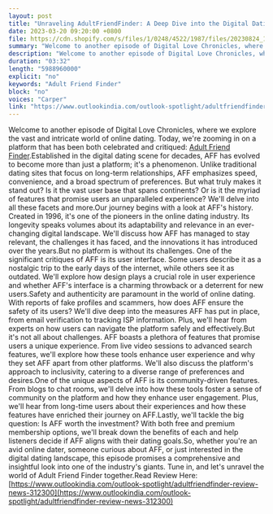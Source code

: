 ```yaml
---
layout: post
title: "Unraveling AdultFriendFinder: A Deep Dive into the Digital Dating Giant"
date: 2023-03-20 09:20:00 +0800
file: https://cdn.shopify.com/s/files/1/0248/4522/1987/files/20230824_1.mp3?v=1692843409
summary: "Welcome to another episode of Digital Love Chronicles, where we explore the vast and intricate world of online dating. Today, we're zooming in on a platform that has been both celebrated and critiqued: Adult Friend Finder.Established in the digital dating scene for decades, AFF has evolved to become more than just a platform; it's a phenomenon. Unlike traditional dating sites that focus on long-term relationships, AFF emphasizes speed, convenience, and a broad spectrum of preferences. But what truly makes it stand out? Is it the vast user base that spans continents? Or is it the myriad of features that promise users an unparalleled experience? We'll delve into all these facets and more.Our journey begins with a look at AFF's history. Created in 1996, it's one of the pioneers in the online dating industry. Its longevity speaks volumes about its adaptability and relevance in an ever-changing digital landscape. We'll discuss how AFF has managed to stay relevant, the challenges it has faced, and the innovations it has introduced over the years.But no platform is without its challenges. One of the significant critiques of AFF is its user interface. Some users describe it as a nostalgic trip to the early days of the internet, while others see it as outdated. We'll explore how design plays a crucial role in user experience and whether AFF's interface is a charming throwback or a deterrent for new users.Safety and authenticity are paramount in the world of online dating. With reports of fake profiles and scammers, how does AFF ensure the safety of its users? We'll dive deep into the measures AFF has put in place, from email verification to tracking ISP information. Plus, we'll hear from experts on how users can navigate the platform safely and effectively.But it's not all about challenges. AFF boasts a plethora of features that promise users a unique experience. From live video sessions to advanced search features, we'll explore how these tools enhance user experience and why they set AFF apart from other platforms. We'll also discuss the platform's approach to inclusivity, catering to a diverse range of preferences and desires.One of the unique aspects of AFF is its community-driven features. From blogs to chat rooms, we'll delve into how these tools foster a sense of community on the platform and how they enhance user engagement. Plus, we'll hear from long-time users about their experiences and how these features have enriched their journey on AFF.Lastly, we'll tackle the big question: Is AFF worth the investment? With both free and premium membership options, we'll break down the benefits of each and help listeners decide if AFF aligns with their dating goals.So, whether you're an avid online dater, someone curious about AFF, or just interested in the digital dating landscape, this episode promises a comprehensive and insightful look into one of the industry's giants. Tune in, and let's unravel the world of Adult Friend Finder together."
description: "Welcome to another episode of Digital Love Chronicles, where we explore the vast and intricate world of online dating. Today, we're zooming in on a platform that has been both celebrated and critiqued: <a href='https://www.outlookindia.com/outlook-spotlight/adultfriendfinder-review-news-312300'>Adult Friend Finder</a>.Established in the digital dating scene for decades, AFF has evolved to become more than just a platform; it's a phenomenon. Unlike traditional dating sites that focus on long-term relationships, AFF emphasizes speed, convenience, and a broad spectrum of preferences. But what truly makes it stand out? Is it the vast user base that spans continents? Or is it the myriad of features that promise users an unparalleled experience? We'll delve into all these facets and more.Our journey begins with a look at AFF's history. Created in 1996, it's one of the pioneers in the online dating industry. Its longevity speaks volumes about its adaptability and relevance in an ever-changing digital landscape. We'll discuss how AFF has managed to stay relevant, the challenges it has faced, and the innovations it has introduced over the years.But no platform is without its challenges. One of the significant critiques of AFF is its user interface. Some users describe it as a nostalgic trip to the early days of the internet, while others see it as outdated. We'll explore how design plays a crucial role in user experience and whether AFF's interface is a charming throwback or a deterrent for new users.Safety and authenticity are paramount in the world of online dating. With reports of fake profiles and scammers, how does AFF ensure the safety of its users? We'll dive deep into the measures AFF has put in place, from email verification to tracking ISP information. Plus, we'll hear from experts on how users can navigate the platform safely and effectively.But it's not all about challenges. AFF boasts a plethora of features that promise users a unique experience. From live video sessions to advanced search features, we'll explore how these tools enhance user experience and why they set AFF apart from other platforms. We'll also discuss the platform's approach to inclusivity, catering to a diverse range of preferences and desires.One of the unique aspects of AFF is its community-driven features. From blogs to chat rooms, we'll delve into how these tools foster a sense of community on the platform and how they enhance user engagement. Plus, we'll hear from long-time users about their experiences and how these features have enriched their journey on AFF.Lastly, we'll tackle the big question: Is AFF worth the investment? With both free and premium membership options, we'll break down the benefits of each and help listeners decide if AFF aligns with their dating goals.So, whether you're an avid online dater, someone curious about AFF, or just interested in the digital dating landscape, this episode promises a comprehensive and insightful look into one of the industry's giants. Tune in, and let's unravel the world of Adult Friend Finder together.Read Review Here:<a href='https://www.outlookindia.com/outlook-spotlight/adultfriendfinder-review-news-312300'>https://www.outlookindia.com/outlook-spotlight/adultfriendfinder-review-news-312300</a> "
duration: "03:32"
length: "5988960000"
explicit: "no"
keywords: "Adult Friend Finder"
block: "no"
voices: "Carper"
link: "https://www.outlookindia.com/outlook-spotlight/adultfriendfinder-review-news-312300"
---
```


Welcome to another episode of Digital Love Chronicles, where we explore the vast and intricate world of online dating. Today, we're zooming in on a platform that has been both celebrated and critiqued: [Adult Friend Finder](https://www.outlookindia.com/outlook-spotlight/adultfriendfinder-review-news-312300).Established in the digital dating scene for decades, AFF has evolved to become more than just a platform; it's a phenomenon. Unlike traditional dating sites that focus on long-term relationships, AFF emphasizes speed, convenience, and a broad spectrum of preferences. But what truly makes it stand out? Is it the vast user base that spans continents? Or is it the myriad of features that promise users an unparalleled experience? We'll delve into all these facets and more.Our journey begins with a look at AFF's history. Created in 1996, it's one of the pioneers in the online dating industry. Its longevity speaks volumes about its adaptability and relevance in an ever-changing digital landscape. We'll discuss how AFF has managed to stay relevant, the challenges it has faced, and the innovations it has introduced over the years.But no platform is without its challenges. One of the significant critiques of AFF is its user interface. Some users describe it as a nostalgic trip to the early days of the internet, while others see it as outdated. We'll explore how design plays a crucial role in user experience and whether AFF's interface is a charming throwback or a deterrent for new users.Safety and authenticity are paramount in the world of online dating. With reports of fake profiles and scammers, how does AFF ensure the safety of its users? We'll dive deep into the measures AFF has put in place, from email verification to tracking ISP information. Plus, we'll hear from experts on how users can navigate the platform safely and effectively.But it's not all about challenges. AFF boasts a plethora of features that promise users a unique experience. From live video sessions to advanced search features, we'll explore how these tools enhance user experience and why they set AFF apart from other platforms. We'll also discuss the platform's approach to inclusivity, catering to a diverse range of preferences and desires.One of the unique aspects of AFF is its community-driven features. From blogs to chat rooms, we'll delve into how these tools foster a sense of community on the platform and how they enhance user engagement. Plus, we'll hear from long-time users about their experiences and how these features have enriched their journey on AFF.Lastly, we'll tackle the big question: Is AFF worth the investment? With both free and premium membership options, we'll break down the benefits of each and help listeners decide if AFF aligns with their dating goals.So, whether you're an avid online dater, someone curious about AFF, or just interested in the digital dating landscape, this episode promises a comprehensive and insightful look into one of the industry's giants. Tune in, and let's unravel the world of Adult Friend Finder together.Read Review Here:[https://www.outlookindia.com/outlook-spotlight/adultfriendfinder-review-news-312300](https://www.outlookindia.com/outlook-spotlight/adultfriendfinder-review-news-312300)
